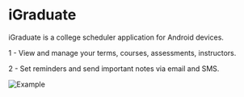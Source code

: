 # iGraduate

iGraduate is a college scheduler application for Android devices.

1 - View and manage your terms, courses, assessments, instructors.

2 - Set reminders and send important notes via email and SMS.

![Example](https://user-images.githubusercontent.com/32653569/173207140-c952f0ef-0a25-4a0a-9374-3c6235cc2ed1.png)
